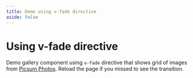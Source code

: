 ```yaml
---
title: Demo using v-fade directive
aside: false
---
```


<script setup lang="ts">
import GalleryVFade from "../components/GalleryVFade.vue";
</script>


# Using v-fade directive

Demo gallery component using `v-fade` directive that shows grid of images from [Picsum Photos](https://picsum.photos/). Reload the page if you missed to see the transition.

<div class="gallery-container">
  <GalleryVFade/>
</div>

<style scoped>
  .gallery-container {
    padding-block-start: 16px;
  }
</style>
